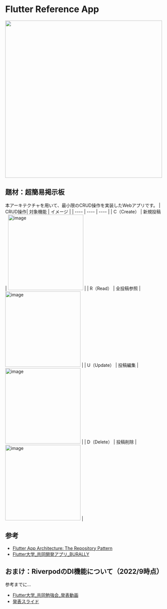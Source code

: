 # Flutter Reference App
<img width="500" src="https://user-images.githubusercontent.com/39579511/213900273-c6341b61-60cf-4262-b3c7-65b901c9eeaa.png">

## 題材：超簡易掲示板
本アーキテクチャを用いて、最小限のCRUD操作を実装したWebアプリです。
| CRUD操作| 対象機能 | イメージ |
| ---- | ---- | ---- |
| C（Create） | 新規投稿 | <img width="240" alt="image" src="https://user-images.githubusercontent.com/39579511/213901027-de574578-e9af-4bff-9dc8-5224393e94eb.png"> |
| R（Read） | 全投稿参照 | <img width="240" alt="image" src="https://user-images.githubusercontent.com/39579511/213900995-8aa10aa6-c71a-4105-9c57-0e257261bd41.png"> |
| U（Update） | 投稿編集 | <img width="240" alt="image" src="https://user-images.githubusercontent.com/39579511/213901048-31350ccd-07a2-4950-b0aa-3ee454c42cd8.png"> |
| D（Delete） | 投稿削除 | <img width="240" alt="image" src="https://user-images.githubusercontent.com/39579511/213901108-b6243531-06a1-4ef1-9485-22591d01c110.png"> |

## 参考

- [Flutter App Architecture: The Repository Pattern](https://codewithandrea.com/articles/flutter-repository-pattern/)
- [Flutter大学_共同開発アプリ_BURALLY](https://github.com/team-musashi/stamp-rally)

## おまけ：RiverpodのDI機能について（2022/9時点）
参考までに...
- [Flutter大学_共同勉強会_発表動画](https://vimeo.com/734039186/48cb6c3d03)
- [発表スライド](https://docs.google.com/presentation/d/1u_nfbLkCHpVsX3TOpPchE-BqwYbySVk14QcRqjNZ45I/edit#slide=id.g1276827f2e_0_5)
